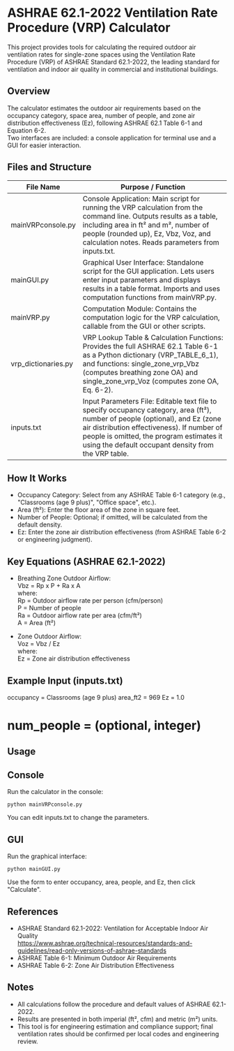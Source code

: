 ASHRAE 62.1-2022 Ventilation Rate Procedure (VRP) Calculator
===========================================================

This project provides tools for calculating the required outdoor air ventilation rates for single-zone spaces using the Ventilation Rate Procedure (VRP) of ASHRAE Standard 62.1-2022, the leading standard for ventilation and indoor air quality in commercial and institutional buildings.

Overview
--------

The calculator estimates the outdoor air requirements based on the occupancy category, space area, number of people, and zone air distribution effectiveness (Ez), following ASHRAE 62.1 Table 6-1 and Equation 6-2.  
Two interfaces are included: a console application for terminal use and a GUI for easier interaction.

Files and Structure
-------------------

File Name             | Purpose / Function
--------------------- | ------------------------------------------------------------
mainVRPconsole.py     | Console Application: Main script for running the VRP calculation from the command line. Outputs results as a table, including area in ft² and m², number of people (rounded up), Ez, Vbz, Voz, and calculation notes. Reads parameters from inputs.txt.
mainGUI.py            | Graphical User Interface: Standalone script for the GUI application. Lets users enter input parameters and displays results in a table format. Imports and uses computation functions from mainVRP.py.
mainVRP.py            | Computation Module: Contains the computation logic for the VRP calculation, callable from the GUI or other scripts.
vrp_dictionaries.py   | VRP Lookup Table & Calculation Functions: Provides the full ASHRAE 62.1 Table 6-1 as a Python dictionary (VRP_TABLE_6_1), and functions: single_zone_vrp_Vbz (computes breathing zone OA) and single_zone_vrp_Voz (computes zone OA, Eq. 6-2).
inputs.txt            | Input Parameters File: Editable text file to specify occupancy category, area (ft²), number of people (optional), and Ez (zone air distribution effectiveness). If number of people is omitted, the program estimates it using the default occupant density from the VRP table.

How It Works
------------

- Occupancy Category: Select from any ASHRAE Table 6-1 category (e.g., "Classrooms (age 9 plus)", "Office space", etc.).
- Area (ft²): Enter the floor area of the zone in square feet.
- Number of People: Optional; if omitted, will be calculated from the default density.
- Ez: Enter the zone air distribution effectiveness (from ASHRAE Table 6-2 or engineering judgment).

Key Equations (ASHRAE 62.1-2022)
--------------------------------

- Breathing Zone Outdoor Airflow:  
  Vbz = Rp x P + Ra x A  
    where:  
    Rp = Outdoor airflow rate per person (cfm/person)  
    P  = Number of people  
    Ra = Outdoor airflow rate per area (cfm/ft²)  
    A  = Area (ft²)

- Zone Outdoor Airflow:  
  Voz = Vbz / Ez  
    where:  
    Ez = Zone air distribution effectiveness

Example Input (inputs.txt)
--------------------------

occupancy = Classrooms (age 9 plus)
area_ft2 = 969
Ez = 1.0
# num_people = (optional, integer)

Usage
-----

Console
-------

Run the calculator in the console:

    python mainVRPconsole.py

You can edit inputs.txt to change the parameters.

GUI
---

Run the graphical interface:

    python mainGUI.py

Use the form to enter occupancy, area, people, and Ez, then click "Calculate".

References
----------

- ASHRAE Standard 62.1-2022: Ventilation for Acceptable Indoor Air Quality  
  https://www.ashrae.org/technical-resources/standards-and-guidelines/read-only-versions-of-ashrae-standards
- ASHRAE Table 6-1: Minimum Outdoor Air Requirements
- ASHRAE Table 6-2: Zone Air Distribution Effectiveness

Notes
-----

- All calculations follow the procedure and default values of ASHRAE 62.1-2022.
- Results are presented in both imperial (ft², cfm) and metric (m²) units.
- This tool is for engineering estimation and compliance support; final ventilation rates should be confirmed per local codes and engineering review.



